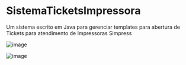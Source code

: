 # SistemaTicketsImpressora
Um sistema escrito em Java para gerenciar templates para abertura de Tickets para atendimento de Impressoras Simpress

![image](https://github.com/user-attachments/assets/d3c0bfc0-aa41-4c19-8839-398ea5ab93b9)

![image](https://github.com/user-attachments/assets/cedbb36e-25e3-41c8-9f2a-84950e92f7b8)


